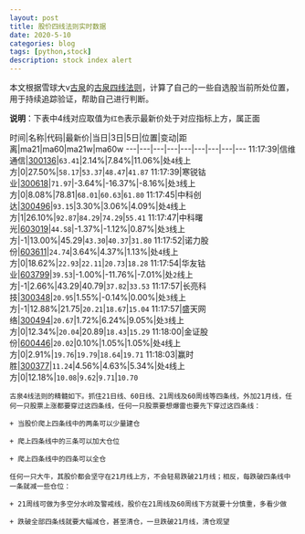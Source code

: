 ```yaml
---
layout: post
title: 股价四线法则实时数据
date: 2020-5-10
categories: blog
tags: [python,stock]
description: stock index alert
---
```



本文根据雪球大v[古泉](https://xueqiu.com/u/7148646888)的[古泉四线法则](https://xueqiu.com/7148646888/130498192)，计算了自己的一些自选股当前所处位置，用于持续追踪验证，帮助自己进行判断。

**说明**：下表中4线对应取值为`红色`表示最新价处于对应指标上方，属正面

时间|名称|代码|最新价|当日|3日|5日|位置|变动|距离|ma21|ma60|ma21w|ma60w
---|---|---|---|---|---|---|---|---
11:17:39|信维通信|[300136](https://xueqiu.com/S/SZ300136)|`63.41`|2.14%|7.84%|11.06%|处`4`线上方|0|27.50%|`58.17`|`53.37`|`48.47`|`41.87`
11:17:39|寒锐钴业|[300618](https://xueqiu.com/S/SZ300618)|`71.97`|-3.64%|-16.37%|-8.16%|处`3`线上方|0|8.08%|78.81|`68.01`|`60.63`|`61.80`
11:17:45|中科创达|[300496](https://xueqiu.com/S/SZ300496)|`93.15`|3.30%|3.06%|4.09%|处`4`线上方|1|26.10%|`92.87`|`84.29`|`74.29`|`55.41`
11:17:47|中科曙光|[603019](https://xueqiu.com/S/SH603019)|`44.58`|-1.37%|-1.12%|0.87%|处`3`线上方|-1|13.00%|45.29|`43.30`|`40.37`|`31.80`
11:17:52|诺力股份|[603611](https://xueqiu.com/S/SH603611)|`24.74`|3.64%|4.37%|1.13%|处`4`线上方|0|18.62%|`22.93`|`22.11`|`20.73`|`18.28`
11:17:54|华友钴业|[603799](https://xueqiu.com/S/SH603799)|`39.53`|-1.00%|-11.76%|-7.01%|处`2`线上方|-1|2.66%|43.29|40.79|`37.82`|`33.53`
11:17:57|长亮科技|[300348](https://xueqiu.com/S/SZ300348)|`20.95`|1.55%|-0.14%|0.00%|处`3`线上方|-1|12.88%|21.75|`20.21`|`18.67`|`15.04`
11:17:57|盛天网络|[300494](https://xueqiu.com/S/SZ300494)|`20.67`|1.72%|6.24%|9.05%|处`3`线上方|0|12.34%|`20.04`|20.89|`18.43`|`15.29`
11:18:00|金证股份|[600446](https://xueqiu.com/S/SH600446)|`20.02`|0.10%|1.05%|1.05%|处`4`线上方|0|2.91%|`19.76`|`19.79`|`18.64`|`19.71`
11:18:03|赢时胜|[300377](https://xueqiu.com/S/SZ300377)|`11.24`|4.56%|4.63%|5.34%|处`4`线上方|0|12.18%|`10.08`|`9.62`|`9.71`|`10.70`

```
古泉4线法则的精髓如下。抓住21日线、60日线、21周线及60周线等四条线，外加21月线，任何一只股票上涨都要穿过这四条线，任何一只股票要想爆雷也要先下穿过这四条线：

+ 当股价爬上四条线中的两条可以少量建仓

+ 爬上四条线中的三条可以加大仓位

+ 爬上四条线中的四条可以全仓

任何一只大牛，其股价都会坚守在21月线上方，不会轻易跌破21月线；相反，每跌破四条线中一条就减一些仓位：

+ 21周线可做为多空分水岭及警戒线，股价在21周线及60周线下方就要十分慎重，多看少做

+ 跌破全部四条线就要大幅减仓，甚至清仓，一旦跌破21月线，清仓观望
```